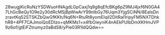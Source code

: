 28wugjKicRuNzYSDWuoHNAgdLGpCaxj1q9g8qEfcBKg6pZ9MJ4jxf6N0GA47LhGcBeQy1O9e2y30dRcMSjBpWwArY99nlbGy76Uqm3YjgSCiNN/8EaIsDnzravtKq52STSKZbQwGfKKh/Nq6N+RtuRt8yomEIqiI2DitRal1ripyFM5NXTDhkhR8+4PF7CAJmoiQoEDIzo+qMKMs1+x4fbOieyniK4nAEkPUIbDmXKHmJVP9z6of/gtEiFZtrumyz0aBdS8/yPie03R1ldQQdw==